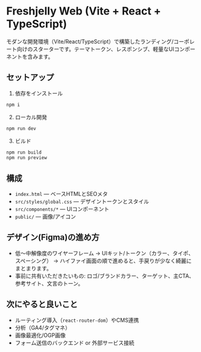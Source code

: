 # Freshjelly Web (Vite + React + TypeScript)

モダンな開発環境（Vite/React/TypeScript）で構築したランディング/コーポレート向けのスターターです。テーマトークン、レスポンシブ、軽量なUIコンポーネントを含みます。

## セットアップ

1. 依存をインストール

```bash
npm i
```

2. ローカル開発

```bash
npm run dev
```

3. ビルド

```bash
npm run build
npm run preview
```

## 構成

- `index.html` — ベースHTMLとSEOメタ
- `src/styles/global.css` — デザイントークンとスタイル
- `src/components/*` — UIコンポーネント
- `public/` — 画像/アイコン

## デザイン(Figma)の進め方

- 低〜中解像度のワイヤーフレーム → UIキット/トークン（カラー、タイポ、スペーシング） → ハイファイ画面の順で進めると、手戻りが少なく綺麗にまとまります。
- 事前に共有いただきたいもの: ロゴ/ブランドカラー、ターゲット、主CTA、参考サイト、文言のトーン。

## 次にやると良いこと

- ルーティング導入（`react-router-dom`）やCMS連携
- 分析（GA4/タグマネ）
- 画像最適化/OGP画像
- フォーム送信のバックエンド or 外部サービス接続

